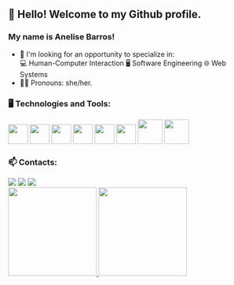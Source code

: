 ## 👋 Hello! Welcome to my Github profile.
### My name is Anelise Barros!

- 🤔 I'm looking for an opportunity to specialize in:
  <div>
      💻 Human-Computer Interaction 
      🖥️ Software Engineering
      🌐 Web Systems 
  </div>
- 👱‍♀️ Pronouns: she/her.

### :desktop_computer: Technologies and Tools:
<div>
<img src="https://cdn.jsdelivr.net/gh/devicons/devicon/icons/angularjs/angularjs-original.svg" width="40" height="40" />
<img src="https://cdn.jsdelivr.net/gh/devicons/devicon/icons/css3/css3-original-wordmark.svg" width="40" height="40" />
<img src="https://cdn.jsdelivr.net/gh/devicons/devicon/icons/html5/html5-original-wordmark.svg" width="40" height="40" />
<img src="https://cdn.jsdelivr.net/gh/devicons/devicon/icons/javascript/javascript-original.svg" width="40" height="40" />
<img src="https://cdn.jsdelivr.net/gh/devicons/devicon/icons/typescript/typescript-original.svg" width="40" height="40" />
<img src="https://cdn.jsdelivr.net/gh/devicons/devicon/icons/c/c-plain.svg" width="40" height="40" />
<img src="https://cdn.jsdelivr.net/gh/devicons/devicon/icons/java/java-original-wordmark.svg" width="50" height="50" />
<img src="https://cdn.jsdelivr.net/gh/devicons/devicon/icons/python/python-original.svg" width="50" height="50"/>
          
</div>

### 📫 Contacts:

<div>
<a href="https://www.youtube.com/@anelisebarros6800" target="_blank"><img src="https://img.shields.io/badge/YouTube-FF0000?style=for-the-badge&logo=youtube&logoColor=white" target="_blank"></a>
<a href="mailto:annebarros00@gmail.com"><img src="https://img.shields.io/badge/Gmail-D14836?style=for-the-badge&logo=gmail&logoColor=white" target="_blank"></a>
<a href="https://www.linkedin.com/in/anelise-barros/" target="_blank"><img src="https://img.shields.io/badge/-LinkedIn-%230077B5?style=for-the-badge&logo=linkedin&logoColor=white" target="_blank"></a>   
</div>

<div>
  <a href="https://github.com/Anelise-Barros">
  <img height="180em" src="https://github-readme-stats.vercel.app/api/top-langs/?username=Anelise-Barros&layout=compact&langs_count=7&theme=dracula"/>
  <img height="180em" src="https://github-readme-stats.vercel.app/api?username=Anelise-Barros&show_icons=true&theme=dracula&include_all_commits=true&count_private=true"/>
</div>


